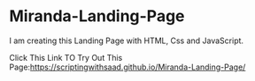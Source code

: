# Miranda-Landing-Page
I am creating this Landing Page with HTML, Css and JavaScript.

Click This Link TO Try Out This Page:https://scriptingwithsaad.github.io/Miranda-Landing-Page/
